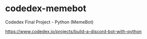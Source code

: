# codedex-memebot
Codedex Final Project - Python (MemeBot)

https://www.codedex.io/projects/build-a-discord-bot-with-python
